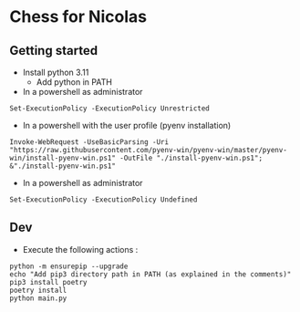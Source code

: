 # Chess for Nicolas

## Getting started

* Install python 3.11
    * Add python in PATH
* In a powershell as administrator

```
Set-ExecutionPolicy -ExecutionPolicy Unrestricted
```

* In a powershell with the user profile  (pyenv installation)

```
Invoke-WebRequest -UseBasicParsing -Uri "https://raw.githubusercontent.com/pyenv-win/pyenv-win/master/pyenv-win/install-pyenv-win.ps1" -OutFile "./install-pyenv-win.ps1"; &"./install-pyenv-win.ps1"
```

* In a powershell as administrator
```
Set-ExecutionPolicy -ExecutionPolicy Undefined
```

## Dev

* Execute the following actions :

```
python -m ensurepip --upgrade
echo "Add pip3 directory path in PATH (as explained in the comments)"
pip3 install poetry
poetry install
python main.py
```